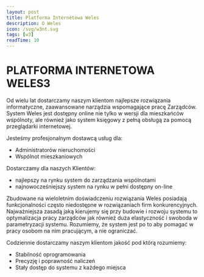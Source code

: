 ```yaml
---
layout: post
title: Platforma Internetowa Weles
description: O Weles
icon: /svg/w3nt.svg
tags: [w3]
readTime: 10
---
```

# PLATFORMA INTERNETOWA WELES3

Od wielu lat dostarczamy naszym klientom najlepsze rozwiązania informatyczne, zaawansowane narządzia wspomagające pracę Zarządców.
System Weles jest dostępny online nie tylko w wersji dla mieszkańców wspólnoty, ale również jako system księgowy z pełną obsługą za pomocą przeglądarki internetowej.

Jesteśmy profesjonalnym dostawcą usług dla:
- Administratorów nieruchomości
- Wspólnot mieszkaniowych

Dostarczamy dla naszych Klientów:
- najlepszy na rynku system do zarządzania wspólnotami
- najnowocześniejszy system na rynku w pełni dostępny on-line

Zbudowane na wieloletnim doświadczeniu rozwiązania Weles posiadają funkcjonalności często niedostępne w rozwiązaniach firm konkurencyjnych. Najważniejsza zasadą jaką kierujemy się przy budowie i rozwoju systemu to optymalizacja pracy zarządców jak również duża elastyczność i swoboda w parametryzacji systemu.
Rozumiemy, że system jest po to aby pomagać w pracy osobom na nim pracującym, a nie ograniczać.

Codziennie dostarczamy naszym klientom jakość pod którą rozumiemy:
- Stabilność oprogramowania
- Precyzję i poprawność naliczeń
- Stały dostęp do systemu z każdego miejsca
